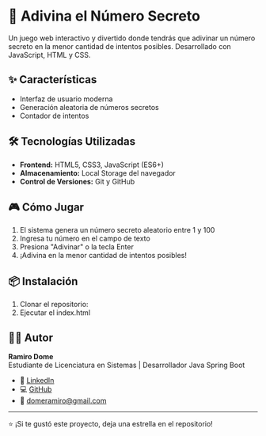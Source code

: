 # 🔢 Adivina el Número Secreto

Un juego web interactivo y divertido donde tendrás que adivinar un número secreto en la menor cantidad de intentos posibles. Desarrollado con JavaScript, HTML y CSS.

## ✨ Características

- Interfaz de usuario moderna
- Generación aleatoria de números secretos
- Contador de intentos

## 🛠️ Tecnologías Utilizadas

- **Frontend:** HTML5, CSS3, JavaScript (ES6+)
- **Almacenamiento:** Local Storage del navegador
- **Control de Versiones:** Git y GitHub

## 🎮 Cómo Jugar

1. El sistema genera un número secreto aleatorio entre 1 y 100
2. Ingresa tu número en el campo de texto
3. Presiona "Adivinar" o la tecla Enter
4. ¡Adivina en la menor cantidad de intentos posibles!

## 📦 Instalación

1. Clonar el repositorio:
2. Ejecutar el index.html

## 👨‍💻 Autor

**Ramiro Dome**  
Estudiante de Licenciatura en Sistemas | Desarrollador Java Spring Boot

- 🔗 [LinkedIn](https://www.linkedin.com/in/ramiro-dome)
- 💻 [GitHub](https://github.com/RamiroDome1)
- 📧 domeramiro@gmail.com

---

⭐ ¡Si te gustó este proyecto, deja una estrella en el repositorio!
